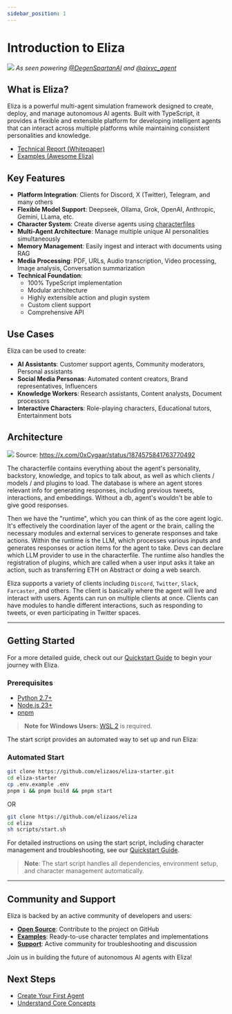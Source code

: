 ```yaml
---
sidebar_position: 1
---
```


# Introduction to Eliza

![](/img/eliza_banner.jpg)
_As seen powering [@DegenSpartanAI](https://x.com/degenspartanai) and [@aixvc_agent](https://x.com/aixvc_agent)_

## What is Eliza?

Eliza is a powerful multi-agent simulation framework designed to create, deploy, and manage autonomous AI agents. Built with TypeScript, it provides a flexible and extensible platform for developing intelligent agents that can interact across multiple platforms while maintaining consistent personalities and knowledge.

- [Technical Report (Whitepaper)](https://arxiv.org/pdf/2501.06781)
- [Examples (Awesome Eliza)](https://github.com/elizaos/awesome-eliza)

## Key Features

- **Platform Integration**: Clients for Discord, X (Twitter), Telegram, and many others
- **Flexible Model Support**: Deepseek, Ollama, Grok, OpenAI, Anthropic, Gemini, LLama, etc.
- **Character System**: Create diverse agents using [characterfiles](https://github.com/elizaOS/characterfile)
- **Multi-Agent Architecture**: Manage multiple unique AI personalities simultaneously
- **Memory Management**: Easily ingest and interact with documents using RAG
- **Media Processing**: PDF, URLs, Audio transcription, Video processing, Image analysis, Conversation summarization
- **Technical Foundation**:
  - 100% TypeScript implementation
  - Modular architecture
  - Highly extensible action and plugin system
  - Custom client support
  - Comprehensive API

## Use Cases

Eliza can be used to create:

- **AI Assistants**: Customer support agents, Community moderators, Personal assistants
- **Social Media Personas**: Automated content creators, Brand representatives, Influencers
- **Knowledge Workers**: Research assistants, Content analysts, Document processors
- **Interactive Characters**: Role-playing characters, Educational tutors, Entertainment bots

## Architecture

![](/img/eliza-architecture.jpg)
Source: https://x.com/0xCygaar/status/1874575841763770492

The characterfile contains everything about the agent's personality, backstory, knowledge, and topics to talk about, as well as which clients / models / and plugins to load. The database is where an agent stores relevant info for generating responses, including previous tweets, interactions, and embeddings. Without a db, agent's wouldn't be able to give good responses.

Then we have the "runtime", which you can think of as the core agent logic. It's effectively the coordination layer of the agent or the brain, calling the necessary modules and external services to generate responses and take actions. Within the runtime is the LLM, which processes various inputs and generates responses or action items for the agent to take. Devs can declare which LLM provider to use in the characterfile. The runtime also handles the registration of plugins, which are called when a user input asks it take an action, such as transferring ETH on Abstract or doing a web search.

Eliza supports a variety of clients including `Discord`, `Twitter`, `Slack`, `Farcaster`, and others. The client is basically where the agent will live and interact with users. Agents can run on multiple clients at once. Clients can have modules to handle different interactions, such as responding to tweets, or even participating in Twitter spaces.

---

## Getting Started

For a more detailed guide, check out our [Quickstart Guide](./quickstart.md) to begin your journey with Eliza.

### Prerequisites

- [Python 2.7+](https://www.python.org/downloads/)
- [Node.js 23+](https://docs.npmjs.com/downloading-and-installing-node-js-and-npm)
- [pnpm](https://pnpm.io/installation)

> **Note for Windows Users:** [WSL 2](https://learn.microsoft.com/en-us/windows/wsl/install-manual) is required.

The start script provides an automated way to set up and run Eliza:

### Automated Start

```bash
git clone https://github.com/elizaos/eliza-starter.git
cd eliza-starter
cp .env.example .env
pnpm i && pnpm build && pnpm start
```

OR

```bash
git clone https://github.com/elizaos/eliza
cd eliza
sh scripts/start.sh
```

For detailed instructions on using the start script, including character management and troubleshooting, see our [Quickstart Guide](./quickstart).

> **Note**: The start script handles all dependencies, environment setup, and character management automatically.

---

## Community and Support

Eliza is backed by an active community of developers and users:

- [**Open Source**](https://github.com/elizaos/eliza): Contribute to the project on GitHub
- [**Examples**](https://github.com/elizaos/characters): Ready-to-use character templates and implementations
- [**Support**](https://discord.gg/elizaos): Active community for troubleshooting and discussion

Join us in building the future of autonomous AI agents with Eliza!

## Next Steps

- [Create Your First Agent](../quickstart)
- [Understand Core Concepts](../core/agents)

